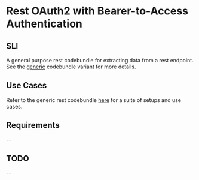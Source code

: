 # Rest OAuth2 with Bearer-to-Access Authentication

## SLI
A general purpose rest codebundle for extracting data from a rest endpoint. See the [generic](https://docs.runwhen.com/public/v/codebundles/rest-generic) codebundle variant for more details.

## Use Cases
Refer to the generic rest codebundle [here](https://docs.runwhen.com/public/v/codebundles/rest-generic) for a suite of setups and use cases.

## Requirements
--

## TODO
--